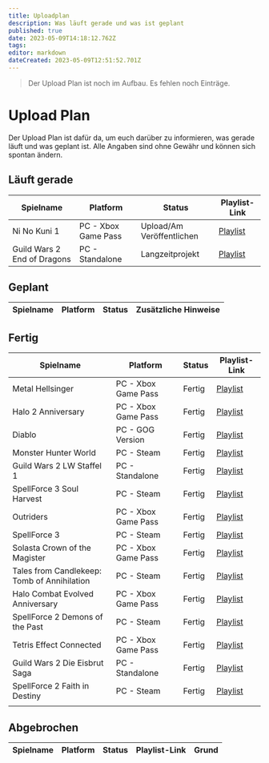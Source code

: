 ```yaml
---
title: Uploadplan
description: Was läuft gerade und was ist geplant
published: true
date: 2023-05-09T14:18:12.762Z
tags: 
editor: markdown
dateCreated: 2023-05-09T12:51:52.701Z
---
```


> Der Upload Plan ist noch im Aufbau. Es fehlen noch Einträge.

# Upload Plan

Der Upload Plan ist dafür da, um euch darüber zu informieren, was gerade läuft und was geplant ist. Alle Angaben sind ohne Gewähr und können sich spontan ändern.

## Läuft gerade

| Spielname | Platform | Status | Playlist-Link |
| --- | --- | --- | --- |
| Ni No Kuni 1 | PC - Xbox Game Pass | Upload/Am Veröffentlichen | [Playlist](https://youtube.com/playlist?list=PL4s0gIgia7HaEeEj3wCDI-4Rk4g-BBenR) |
| Guild Wars 2 End of Dragons | PC - Standalone | Langzeitprojekt | [Playlist](https://youtube.com/playlist?list=PL4s0gIgia7HafKzsD4FrgYt8A71fzhV6D) |

## Geplant

| Spielname | Platform | Status | Zusätzliche Hinweise |
| --- | --- | --- | --- |

## Fertig

| Spielname | Platform | Status | Playlist-Link |
| --- | --- | --- | --- |
| Metal Hellsinger | PC - Xbox Game Pass | Fertig | [Playlist](https://youtube.com/playlist?list=PL4s0gIgia7HYtdt-pqmNKPREeJy3i8YHk) |
| Halo 2 Anniversary | PC - Xbox Game Pass | Fertig | [Playlist](https://youtube.com/playlist?list=PL4s0gIgia7HZcvywBkgqnyz15nYSxxI3V) |
| Diablo | PC - GOG Version | Fertig | [Playlist](https://youtube.com/playlist?list=PL4s0gIgia7HYyjzY_Ek7IUBk901youOgY) |
| Monster Hunter World | PC - Steam | Fertig | [Playlist](https://youtube.com/playlist?list=PL4s0gIgia7HYYfDOPrZ5jGKPZNT7gJVc1) |
| Guild Wars 2 LW Staffel 1 | PC - Standalone | Fertig | [Playlist](https://youtube.com/playlist?list=PL4s0gIgia7HZi-ATpatqz1_JWCV90zWuH) |
| SpellForce 3 Soul Harvest | PC - Steam | Fertig | [Playlist](https://youtube.com/playlist?list=PL4s0gIgia7HbOtw3wgSb-Z-s_qUiMy78S) |
| Outriders | PC - Xbox Game Pass | Fertig | [Playlist](https://youtube.com/playlist?list=PL4s0gIgia7HapjuZnIhkVhhbNGW7G7dY5) |
| SpellForce 3 | PC - Steam | Fertig | [Playlist](https://youtube.com/playlist?list=PL4s0gIgia7HbChBJWrBVxtsHCwbefrAcY) |
| Solasta Crown of the Magister | PC - Xbox Game Pass | Fertig | [Playlist](https://youtube.com/playlist?list=PL4s0gIgia7Hb1EqvdpDIpJc0OkXDO7mf6) |
| Tales from Candlekeep: Tomb of Annihilation | PC - Steam | Fertig | [Playlist](https://youtube.com/playlist?list=PL4s0gIgia7HbvQagj56LdbIX4-OCBDEyk) |
| Halo Combat Evolved Anniversary | PC - Xbox Game Pass | Fertig | [Playlist](https://youtube.com/playlist?list=PL4s0gIgia7HaTFJXNBKFgGQUAjqlWJeXk) |
| SpellForce 2 Demons of the Past | PC - Steam | Fertig | [Playlist](https://youtube.com/playlist?list=PL4s0gIgia7HbnZlOlnOF4TDBc9txJxYM4) |
| Tetris Effect Connected | PC - Xbox Game Pass | Fertig | [Playlist](https://youtube.com/playlist?list=PL4s0gIgia7HYBcN-6jbUnLYsF6rLRkkpW) |
| Guild Wars 2 Die Eisbrut Saga | PC - Standalone | Fertig | [Playlist](https://youtube.com/playlist?list=PL4s0gIgia7HZwW8mfzs5x-orcGzUiz-fo) |
| SpellForce 2 Faith in Destiny | PC - Steam | Fertig | [Playlist](https://youtube.com/playlist?list=PL4s0gIgia7HZE4-Ks2RbkMk-b6mNL2Prq) |
|     |     |     |     |

## Abgebrochen

| Spielname | Platform | Status | Playlist-Link | Grund |
| --- | --- | --- | --- | --- |